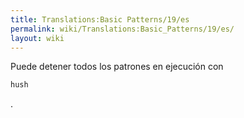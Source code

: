 ```yaml
---
title: Translations:Basic Patterns/19/es
permalink: wiki/Translations:Basic_Patterns/19/es/
layout: wiki
---
```


Puede detener todos los patrones en ejecución con

``` Haskell
hush
```

.
